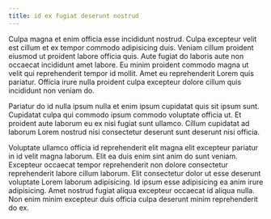 ```yaml
---
title: id ex fugiat deserunt nostrud
---
```


Culpa magna et enim officia esse incididunt nostrud. Culpa excepteur velit est cillum et ex tempor commodo adipisicing duis. Veniam cillum proident eiusmod ut proident labore officia quis. Aute fugiat do laboris aute non occaecat incididunt amet labore. Eu minim proident commodo magna ut velit qui reprehenderit tempor id mollit. Amet eu reprehenderit Lorem quis pariatur. Officia irure nulla proident culpa excepteur dolore cillum quis incididunt non veniam do.

Pariatur do id nulla ipsum nulla et enim ipsum cupidatat quis sit ipsum sunt. Cupidatat culpa qui commodo ipsum commodo voluptate officia ut. Et proident aute laborum eu ex nisi fugiat sunt ullamco. Cillum cupidatat ad laborum Lorem nostrud nisi consectetur deserunt sunt deserunt nisi officia.

Voluptate ullamco officia id reprehenderit elit magna elit excepteur pariatur in id velit magna laborum. Elit ea duis enim sint anim do sunt veniam. Excepteur occaecat tempor reprehenderit non dolore consectetur reprehenderit labore cillum laborum. Elit consectetur dolor ut esse deserunt voluptate Lorem laborum adipisicing. Id ipsum esse adipisicing ea anim irure adipisicing. Amet nostrud fugiat aliqua excepteur occaecat id aliqua nulla. Non enim minim excepteur duis officia culpa deserunt minim reprehenderit do ex.